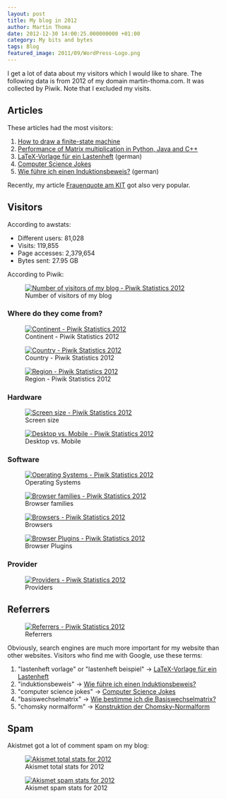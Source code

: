 ```yaml
---
layout: post
title: My blog in 2012
author: Martin Thoma
date: 2012-12-30 14:00:25.000000000 +01:00
category: My bits and bytes
tags: Blog
featured_image: 2011/09/WordPress-Logo.png
---
```

I get a lot of data about my visitors which I would like to share. The following data is from 2012 of my domain martin-thoma.com. It was collected by Piwik. Note that I excluded my visits.

<h2>Articles</h2>
These articles had the most visitors:
<ol>
  <li><a href="../how-to-draw-a-finite-state-machine/">How to draw a finite-state machine</a></li>
  <li><a href="../matrix-multiplication-python-java-cpp/">Performance of Matrix multiplication in Python, Java and C++</a></li>
  <li><a href="../latex-vorlage-fur-ein-lastenheft/">LaTeX-Vorlage f&uuml;r ein Lastenheft</a> (german)</li>
  <li><a href="../computer-science-jokes/">Computer Science Jokes</a></li>
  <li><a href="../wie-fuhre-ich-einen-induktionsbeweis/">Wie f&uuml;hre ich einen Induktionsbeweis?</a> (german)</li>
</ol>

Recently, my article <a href="../frauenquote-am-kit/">Frauenquote am KIT</a> got also very popular.

<h2>Visitors</h2>
According to awstats:
<ul>
  <li>Different users: 81,028</li>
  <li>Visits: 119,855</li>
  <li>Page accesses: 2,379,654</li>
  <li>Bytes sent: 27.95 GB</li>
</ul>

According to Piwik:
<figure class="aligncenter">
            <a href="../images/2012/12/2012-visitor-increase.png"><img src="../images/2012/12/2012-visitor-increase.png" alt="Number of visitors of my blog -  Piwik Statistics 2012" style="max-width:414px;max-height:170px" class="size-full wp-image-52691"/></a>
            <figcaption class="text-center">Number of visitors of my blog</figcaption>
        </figure>

<h3>Where do they come from?</h3>
<figure class="aligncenter">
            <a href="../images/2012/12/2012-visitors-continent.png"><img src="../images/2012/12/2012-visitors-continent.png" alt="Continent - Piwik Statistics 2012" style="max-width:494px;max-height:250px" class="size-full wp-image-52611"/></a>
            <figcaption class="text-center">Continent - Piwik Statistics 2012</figcaption>
        </figure>

<figure class="aligncenter">
            <a href="../images/2012/12/2012-visitors-country.png"><img src="../images/2012/12/2012-visitors-country.png" alt="Country - Piwik Statistics 2012" style="max-width:494px;max-height:250px" class="size-full wp-image-52621"/></a>
            <figcaption class="text-center">Country - Piwik Statistics 2012</figcaption>
        </figure>

<figure class="aligncenter">
            <a href="../images/2012/12/2012-visitors-region.png"><img src="../images/2012/12/2012-visitors-region.png" alt="Region - Piwik Statistics 2012" style="max-width:494px;max-height:250px" class="size-full wp-image-52661"/></a>
            <figcaption class="text-center">Region - Piwik Statistics 2012</figcaption>
        </figure>

<h3>Hardware</h3>
<figure class="aligncenter">
            <a href="../images/2012/12/2012-visitors-screen-size.png"><img src="../images/2012/12/2012-visitors-screen-size.png" alt="Screen size - Piwik Statistics 2012" style="max-width:494px;max-height:250px" class="size-full wp-image-52671"/></a>
            <figcaption class="text-center">Screen size</figcaption>
        </figure>

<figure class="aligncenter">
            <a href="../images/2012/12/2012-visitors-desktop-vs-mobile.png"><img src="../images/2012/12/2012-visitors-desktop-vs-mobile.png" alt="Desktop vs. Mobile - Piwik Statistics 2012" style="max-width:494px;max-height:250px" class="size-full wp-image-52631"/></a>
            <figcaption class="text-center">Desktop vs. Mobile</figcaption>
        </figure>

<h3>Software</h3>
<figure class="aligncenter">
            <a href="../images/2012/12/2012-visitors-os.png"><img src="../images/2012/12/2012-visitors-os.png" alt="Operating Systems - Piwik Statistics 2012" style="max-width:494px;max-height:250px" class="size-full wp-image-52641"/></a>
            <figcaption class="text-center">Operating Systems</figcaption>
        </figure>

<figure class="aligncenter">
            <a href="../images/2012/12/2012-browser-family.png"><img src="../images/2012/12/2012-browser-family.png" alt="Browser families - Piwik Statistics 2012" style="max-width:494px;max-height:250px" class="size-full wp-image-52581"/></a>
            <figcaption class="text-center">Browser families</figcaption>
        </figure>

<figure class="aligncenter">
            <a href="../images/2012/12/2012-visitors-browser.png"><img src="../images/2012/12/2012-visitors-browser.png" alt="Browsers - Piwik Statistics 2012" style="max-width:494px;max-height:250px" class="size-full wp-image-52601"/></a>
            <figcaption class="text-center">Browsers</figcaption>
        </figure>

<figure class="aligncenter">
            <a href="../images/2012/12/2012-browser-plugins.png"><img src="../images/2012/12/2012-browser-plugins.png" alt="Browser Plugins - Piwik Statistics 2012" style="max-width:457px;max-height:322px" class="size-full wp-image-52591"/></a>
            <figcaption class="text-center">Browser Plugins</figcaption>
        </figure>

<h3>Provider</h3>
<figure class="aligncenter">
            <a href="../images/2012/12/2012-visitors-provider.png"><img src="../images/2012/12/2012-visitors-provider.png" alt="Providers - Piwik Statistics 2012" style="max-width:494px;max-height:250px" class="size-full wp-image-52651"/></a>
            <figcaption class="text-center">Providers</figcaption>
        </figure>

<h2>Referrers</h2>
<figure class="aligncenter">
            <a href="../images/2012/12/2012-referrers.png"><img src="../images/2012/12/2012-referrers.png" alt="Referrers  - Piwik Statistics 2012" style="max-width:467px;max-height:140px" class="size-full wp-image-52701"/></a>
            <figcaption class="text-center">Referrers</figcaption>
        </figure>

Obviously, search engines are much more important for my website than other websites.
Visitors who find me with Google, use these terms:
<ol>
  <li>"lastenheft vorlage" or "lastenheft beispiel" &rarr; <a href="../latex-vorlage-fur-ein-lastenheft/">LaTeX-Vorlage f&uuml;r ein Lastenheft</a></li>
  <li>"induktionsbeweis" &rarr; <a href="../wie-fuhre-ich-einen-induktionsbeweis/">Wie f&uuml;hre ich einen Induktionsbeweis?</a></li>
  <li>"computer science jokes" &rarr; <a href="../computer-science-jokes/">Computer Science Jokes</a></li>
  <li>"basiswechselmatrix" &rarr; <a href="../wie-bestimme-ich-die-basiswechselmatrix/">Wie bestimme ich die Basiswechselmatrix?</a></li>
  <li>"chomsky normalform" &rarr; <a href="../konstruktion-der-chomsky-normalform/">Konstruktion der Chomsky-Normalform</a></li>
</ol>

<h2>Spam</h2>
Akistmet got a lot of comment spam on my blog:

<figure class="aligncenter">
            <a href="../images/2012/12/2012-akismet-stats-total.png"><img src="../images/2012/12/2012-akismet-stats-total.png" alt="Akismet total stats for 2012" style="max-width:535px;max-height:157px" class="size-full wp-image-52721"/></a>
            <figcaption class="text-center">Akismet total stats for 2012</figcaption>
        </figure>

<figure class="aligncenter">
            <a href="../images/2012/12/2012-akismet-stats.png"><img src="../images/2012/12/2012-akismet-stats.png" alt="Akismet spam stats for 2012" style="max-width:512px;max-height:214px" class="size-full wp-image-52711"/></a>
            <figcaption class="text-center">Akismet spam stats for 2012</figcaption>
        </figure>
